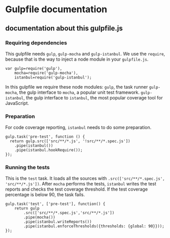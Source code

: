 # Gulpfile documentation

## documentation about this gulpfile.js

### Requiring dependencies

This gulpfile needs `gulp`, `gulp-mocha` and `gulp-istanbul`.
We use the `require`, because that is the way to inject a node module in your `gulpfile.js`.

```
var gulp=require('gulp'),
    mocha=require('gulp-mocha'), 
    istanbul=require('gulp-istanbul');
```
In this gulpfile we require these node modules:
 `gulp`, the task runner
 `gulp-mocha`, the gulp interface to `mocha`, a popular unit test framework.
 `gulp-istanbul`, the gulp interface to `istanbul`, the most popular coverage tool for JavaScript.


### Preparation

For code coverage reporting, `istanbul` needs to do some preparation.  

```
gulp.task('pre-test', function () {
  return gulp.src(['src/**/*.js', '!src/**/*.spec.js'])
    .pipe(istanbul())
    .pipe(istanbul.hookRequire());
});
```

### Running the tests

This is the `test` task. It loads all the sources with `.src(['src/**/*.spec.js', 'src/**/*.js'])`. After `mocha` performs the tests, `istanbul` writes the test reports and checks the test coverage threshold. If the test coverage percentage is below 90, 
the task fails.

```
gulp.task('test', ['pre-test'], function() {
	return gulp
		.src(['src/**/*.spec.js','src/**/*.js'])
		.pipe(mocha())
    	.pipe(istanbul.writeReports())
    	.pipe(istanbul.enforceThresholds({thresholds: {global: 90}}));
});
```
